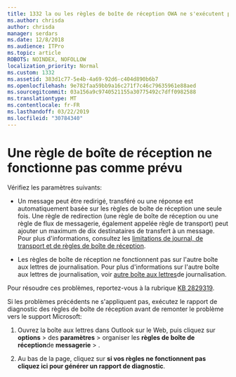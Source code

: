 ```yaml
---
title: 1332 la ou les règles de boîte de réception OWA ne s'exécutent pas pour une boîte aux lettres
ms.author: chrisda
author: chrisda
manager: serdars
ms.date: 12/8/2018
ms.audience: ITPro
ms.topic: article
ROBOTS: NOINDEX, NOFOLLOW
localization_priority: Normal
ms.custom: 1332
ms.assetid: 383d1c77-5e4b-4a69-92d6-c404d890b6b7
ms.openlocfilehash: 9e782faa59bb9a16c271f7c46c79635961e88aed
ms.sourcegitcommit: 03a156a9c9740521155a30775492c7dff0982588
ms.translationtype: MT
ms.contentlocale: fr-FR
ms.lasthandoff: 03/22/2019
ms.locfileid: "30784340"
---
```

# <a name="an-inbox-rule-doesnt-work-as-expected"></a>Une règle de boîte de réception ne fonctionne pas comme prévu

Vérifiez les paramètres suivants:
  
- Un message peut être redirigé, transféré ou une réponse est automatiquement basée sur les règles de boîte de réception une seule fois. Une règle de redirection (une règle de boîte de réception ou une règle de flux de messagerie, également appelée règle de transport) peut ajouter un maximum de dix destinataires de transfert à un message. Pour plus d'informations, consultez les [limitations de journal, de transport et de règles de boîte de réception](https://docs.microsoft.com/office365/servicedescriptions/exchange-online-service-description/exchange-online-limits).
    
- Les règles de boîte de réception ne fonctionnent pas sur l'autre boîte aux lettres de journalisation. Pour plus d'informations sur l'autre boîte aux lettres de journalisation, voir [autre boîte aux lettres](https://docs.microsoft.com/Exchange/security-and-compliance/journaling/journaling#alternate-journaling-mailbox)de journalisation.
    
Pour résoudre ces problèmes, reportez-vous à la rubrique [KB 2829319](https://support.microsoft.com/kb/2829319).
  
Si les problèmes précédents ne s'appliquent pas, exécutez le rapport de diagnostic des règles de boîte de réception avant de remonter le problème vers le support Microsoft:
  
1. Ouvrez la boîte aux lettres dans Outlook sur le Web, puis cliquez sur **options** \> des **paramètres** \> organiser les **règles de boîte de réception**de **messagerie** \> .
    
2. Au bas de la page, cliquez sur **si vos règles ne fonctionnent pas cliquez ici pour générer un rapport de diagnostic**.
    

